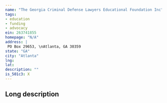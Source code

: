```yaml
---
name: "The Georgia Criminal Defense Lawyers Educational Foundation Inc"
tags:
- education
- funding
- advocacy
ein: 263741855
homepage: "N/A"
address: |
 PO Box 29653, \nAtlanta, GA 30359
state: "GA"
city: "Atlanta"
lng: 
lat: 
description: ""
is_501c3: X
---
```


## Long description


